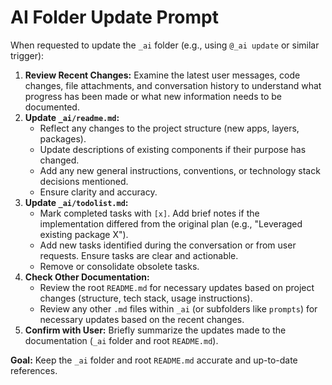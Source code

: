 # AI Folder Update Prompt

When requested to update the `_ai` folder (e.g., using `@_ai update` or similar trigger):

1.  **Review Recent Changes:** Examine the latest user messages, code changes, file attachments, and conversation history to understand what progress has been made or what new information needs to be documented.
2.  **Update `_ai/readme.md`:**
    - Reflect any changes to the project structure (new apps, layers, packages).
    - Update descriptions of existing components if their purpose has changed.
    - Add any new general instructions, conventions, or technology stack decisions mentioned.
    - Ensure clarity and accuracy.
3.  **Update `_ai/todolist.md`:**
    - Mark completed tasks with `[x]`. Add brief notes if the implementation differed from the original plan (e.g., "Leveraged existing package X").
    - Add new tasks identified during the conversation or from user requests. Ensure tasks are clear and actionable.
    - Remove or consolidate obsolete tasks.
4.  **Check Other Documentation:**
    - Review the root `README.md` for necessary updates based on project changes (structure, tech stack, usage instructions).
    - Review any other `.md` files within `_ai` (or subfolders like `prompts`) for necessary updates based on the recent changes.
5.  **Confirm with User:** Briefly summarize the updates made to the documentation (`_ai` folder and root `README.md`).

**Goal:** Keep the `_ai` folder and root `README.md` accurate and up-to-date references.
